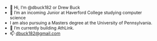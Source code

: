 - 👋 Hi, I’m @dbuck182 or Drew Buck
- 👀 I’m an incoming Junior at Haverford College studying computer science
- I am also pursuing a Masters degree at the University of Pennsylvania. 
- 🌱 I’m currently building AthLink.
- 📫 dbuck182@gmail.com

<!---
dbuck182/dbuck182 is a ✨ special ✨ repository because its `README.md` (this file) appears on your GitHub profile.
You can click the Preview link to take a look at your changes.
--->

